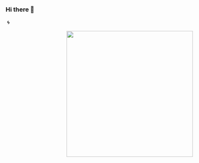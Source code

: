 ### Hi there 👋

 :cyclone:
<div align="left">
    <img align="right" width="340em" height="340em" src="https://raw.github.com/MrYazdan/MrYazdan/main/tech.gif">


<!--
**manikaseban/manikaseban** is a ✨ _special_ ✨ repository because its `README.md` (this file) appears on your GitHub profile.

Here are some ideas to get you started:

- 🔭 I’m currently working on ...
- 🌱 I’m currently learning ...
- 👯 I’m looking to collaborate on ...
- 🤔 I’m looking for help with ...
- 💬 Ask me about ...
- 📫 How to reach me: ...
- 😄 Pronouns: ...
- ⚡ Fun fact: ...
-->
